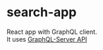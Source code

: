 # search-app
React app with GraphQL client.   
It uses [GraphQL-Server API](https://github.com/augustoscher/graphql-server)
